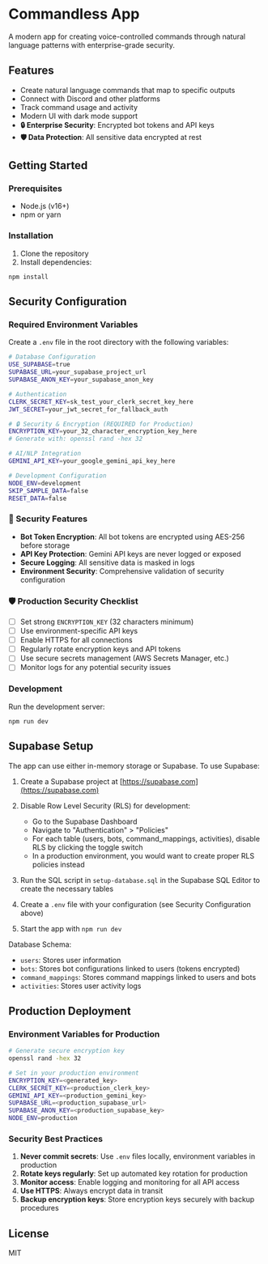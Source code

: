 # Commandless App

A modern app for creating voice-controlled commands through natural language patterns with enterprise-grade security.

## Features

- Create natural language commands that map to specific outputs
- Connect with Discord and other platforms
- Track command usage and activity
- Modern UI with dark mode support
- **🔒 Enterprise Security**: Encrypted bot tokens and API keys
- **🛡️ Data Protection**: All sensitive data encrypted at rest

## Getting Started

### Prerequisites

- Node.js (v16+)
- npm or yarn

### Installation

1. Clone the repository
2. Install dependencies:
```
npm install
```

## Security Configuration

### Required Environment Variables

Create a `.env` file in the root directory with the following variables:

```bash
# Database Configuration
USE_SUPABASE=true
SUPABASE_URL=your_supabase_project_url
SUPABASE_ANON_KEY=your_supabase_anon_key

# Authentication
CLERK_SECRET_KEY=sk_test_your_clerk_secret_key_here
JWT_SECRET=your_jwt_secret_for_fallback_auth

# 🔒 Security & Encryption (REQUIRED for Production)
ENCRYPTION_KEY=your_32_character_encryption_key_here
# Generate with: openssl rand -hex 32

# AI/NLP Integration
GEMINI_API_KEY=your_google_gemini_api_key_here

# Development Configuration
NODE_ENV=development
SKIP_SAMPLE_DATA=false
RESET_DATA=false
```

### 🔐 Security Features

- **Bot Token Encryption**: All bot tokens are encrypted using AES-256 before storage
- **API Key Protection**: Gemini API keys are never logged or exposed
- **Secure Logging**: All sensitive data is masked in logs
- **Environment Security**: Comprehensive validation of security configuration

### 🛡️ Production Security Checklist

- [ ] Set strong `ENCRYPTION_KEY` (32 characters minimum)
- [ ] Use environment-specific API keys
- [ ] Enable HTTPS for all connections
- [ ] Regularly rotate encryption keys and API tokens
- [ ] Use secure secrets management (AWS Secrets Manager, etc.)
- [ ] Monitor logs for any potential security issues

### Development

Run the development server:
```
npm run dev
```

## Supabase Setup

The app can use either in-memory storage or Supabase. To use Supabase:

1. Create a Supabase project at [https://supabase.com](https://supabase.com)

2. Disable Row Level Security (RLS) for development:
   - Go to the Supabase Dashboard
   - Navigate to "Authentication" > "Policies"
   - For each table (users, bots, command_mappings, activities), disable RLS by clicking the toggle switch
   - In a production environment, you would want to create proper RLS policies instead

3. Run the SQL script in `setup-database.sql` in the Supabase SQL Editor to create the necessary tables

4. Create a `.env` file with your configuration (see Security Configuration above)

5. Start the app with `npm run dev`

Database Schema:
- `users`: Stores user information
- `bots`: Stores bot configurations linked to users (tokens encrypted)
- `command_mappings`: Stores command mappings linked to users and bots
- `activities`: Stores user activity logs

## Production Deployment

### Environment Variables for Production

```bash
# Generate secure encryption key
openssl rand -hex 32

# Set in your production environment
ENCRYPTION_KEY=<generated_key>
CLERK_SECRET_KEY=<production_clerk_key>
GEMINI_API_KEY=<production_gemini_key>
SUPABASE_URL=<production_supabase_url>
SUPABASE_ANON_KEY=<production_supabase_key>
NODE_ENV=production
```

### Security Best Practices

1. **Never commit secrets**: Use `.env` files locally, environment variables in production
2. **Rotate keys regularly**: Set up automated key rotation for production
3. **Monitor access**: Enable logging and monitoring for all API access
4. **Use HTTPS**: Always encrypt data in transit
5. **Backup encryption keys**: Store encryption keys securely with backup procedures

## License

MIT 